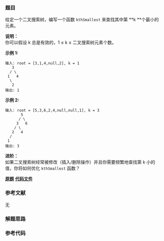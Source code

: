 ### 题目
给定一个二叉搜索树，编写一个函数 `kthSmallest` 来查找其中第  **k  **个最小的元素。

**说明：**  
你可以假设 k 总是有效的，1 ≤ k ≤ 二叉搜索树元素个数。

**示例 1:**

    
    
    输入: root = [3,1,4,null,2], k = 1
       3
      / \
     1   4
      \
       2
    输出: 1

**示例 2:**

    
    
    输入: root = [5,3,6,2,4,null,null,1], k = 3
           5
          / \
         3   6
        / \
       2   4
      /
     1
    输出: 3

**进阶：**  
如果二叉搜索树经常被修改（插入/删除操作）并且你需要频繁地查找第 k 小的值，你将如何优化 `kthSmallest` 函数？

 **[原题](https://leetcode-cn.com/problems/kth-smallest-element-in-a-bst/)**    **[代码文件]()**


### 参考文献
无

### 解题思路




### 参考代码

```go


```




